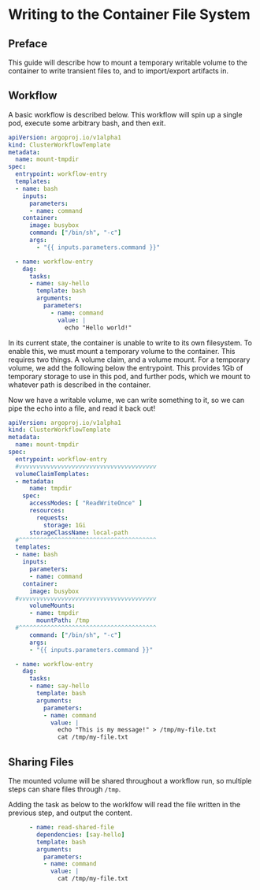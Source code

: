 # Writing to the Container File System

## Preface

This guide will describe how to mount a temporary writable volume to the container to write transient files to, and to import/export artifacts in.

## Workflow

A basic workflow is described below. This workflow will spin up a single pod, execute some arbitrary bash, and then exit.

``` yaml
apiVersion: argoproj.io/v1alpha1
kind: ClusterWorkflowTemplate
metadata:
  name: mount-tmpdir
spec:
  entrypoint: workflow-entry
  templates:
  - name: bash
    inputs:
      parameters:
      - name: command
    container:
      image: busybox
      command: ["/bin/sh", "-c"]
      args:
        - "{{ inputs.parameters.command }}"

  - name: workflow-entry
    dag:
      tasks:
      - name: say-hello
        template: bash
        arguments:
          parameters:
            - name: command
              value: |
                echo "Hello world!" 
```

In its current state, the container is unable to write to its own filesystem. To enable this, we must mount a temporary volume to the container. This requires two things. A volume claim, and a volume mount. For a temporary volume, we add the following below the entrypoint. This provides 1Gb of temporary storage to use in this pod, and further pods, which we mount to whatever path is described in the container.

Now we have a writable volume, we can write something to it, so we can pipe the echo into a file, and read it back out!

```yaml
apiVersion: argoproj.io/v1alpha1
kind: ClusterWorkflowTemplate
metadata:
  name: mount-tmpdir
spec:
  entrypoint: workflow-entry
  #vvvvvvvvvvvvvvvvvvvvvvvvvvvvvvvvvvvvvvv
  volumeClaimTemplates:
  - metadata:
      name: tmpdir
    spec:
      accessModes: [ "ReadWriteOnce" ]
      resources:
        requests:
          storage: 1Gi
      storageClassName: local-path
  #^^^^^^^^^^^^^^^^^^^^^^^^^^^^^^^^^^^^^^^
  templates:
  - name: bash
    inputs:
      parameters:
      - name: command
    container:
      image: busybox
  #vvvvvvvvvvvvvvvvvvvvvvvvvvvvvvvvvvvvvvv
      volumeMounts:
      - name: tmpdir
        mountPath: /tmp
  #^^^^^^^^^^^^^^^^^^^^^^^^^^^^^^^^^^^^^^^
      command: ["/bin/sh", "-c"]
      args:
      - "{{ inputs.parameters.command }}"

  - name: workflow-entry
    dag:
      tasks:
      - name: say-hello
        template: bash
        arguments:
          parameters: 
          - name: command
            value: |
              echo "This is my message!" > /tmp/my-file.txt
              cat /tmp/my-file.txt
```

## Sharing Files

The mounted volume will be shared throughout a workflow run, so multiple steps can share files through `/tmp`.

Adding the task as below to the worklfow will read the file written in the previous step, and output the content.

```yaml
      - name: read-shared-file
        dependencies: [say-hello]
        template: bash
        arguments:
          parameters:
          - name: command
            value: |
              cat /tmp/my-file.txt
```
